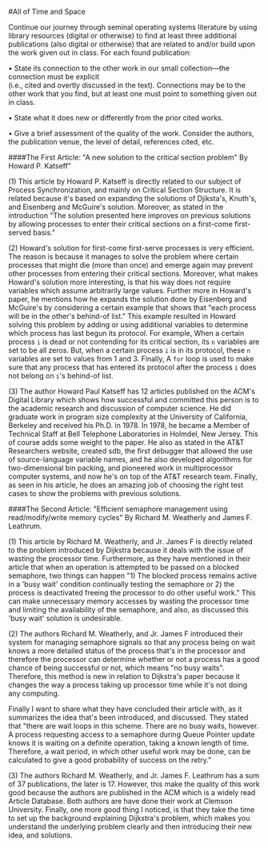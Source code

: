 #All of Time and Space

Continue our journey through seminal operating systems literature by using library resources (digital or otherwise) to find at least three additional publications (also digital or otherwise) that are related to and/or build upon the work given out in class. For each found publication:

• State its connection to the other work in our 
  small collection—the connection must be explicit  
  (i.e., cited and overtly discussed in the text). 
  Connections may be to the other work that you 
  find, but at least one must point to something 
  given out in class.
  
• State what it does new or differently from the 
  prior cited works.
  
• Give a brief assessment of the quality of the 
  work. Consider the authors, the publication 
  venue, the level of detail, references cited, etc.

####The First Article: "A new solution to the critical section problem" By Howard P. Katseff"

(1)  This article by Howard P. Katseff is directly related to our subject of Process Synchronization, and mainly on Critical Section Structure.  It is related because it's based on expanding the solutions of Djiksta's, Knuth's, and Eisenberg and McGuire's solution. Moreover, as stated in the introduction "The solution presented here improves on previous solutions by allowing processes to enter their critical sections on a first-come first-served basis."

(2)  Howard's solution for first-come first-serve processes is very efficient. The reason is because it manages to solve  the problem where certain processes that might die (more than once) and emerge again may prevent other processes from entering their critical sections. Moreover, what makes Howard's solution more interesting, is that his way does not require variables which assume arbitrarily large values.
Further more in Howard's paper, he mentions how he expands the solution done by Eisenberg and McGuire's by considering a certain example that shows that "each process will be in the other's behind-of list." 
This example resulted in Howard solving this problem by adding or using additional variables to determine which process has last begun its protocol. For example, When a certain process `i` is dead or not contending for its critical section, its `n` variables are set to be all zeros. But, when a certain process `i` is in its protocol, these `n` variables are set to values from 1 and 3. Finally, A `for` loop is used to make sure that any process that has entered its protocol after the process `i` does not belong on `i`'s behind-of list.
          

(3)  The author Howard Paul Katseff has 12 articles published on the ACM's Digital Library which shows how successful and committed this person is to the academic research and discussion of computer science. He did graduate work in program size complexity at the University of California, Berkeley and received his Ph.D. in 1978. In 1978, he became a Member of Technical Staff at Bell Telephone Laboratories in Holmdel, New Jersey. This of course adds some weight to the paper.  He also as stated in the AT&T Researchers website, created sdb, the first debugger that allowed the use of source-language variable names, and he also developed algorithms for two-dimensional bin packing, and  pioneered work in multiprocessor computer systems, and now he's on top of the AT&T research team. Finally, as seen in his article, he does an amazing job of choosing the right test cases to show the problems with previous solutions.


####The Second Article: "Efficient semaphore management using read/modify/write memory cycles" By Richard M. Weatherly and James F. Leathrum.

(1)  This article by Richard M. Weatherly, and Jr. James F is directly related to the problem introduced by Dijkstra because it deals with the issue of wasting the processor time.  Furthermore, as they have mentioned in their article that when an operation is attempted to be passed on a blocked semaphore, two things can happen "1) The blocked process remains active in a 'busy wait' condition continually testing the semaphore or 2) the process is deactivated freeing the processor to do other useful work." This can make unnecessary memory accesses by wasting the processor time and limiting the availability of the semaphore, and also, as discussed this 'busy wait' solution is undesirable.


(2)  The authors Richard M. Weatherly, and Jr. James F introduced their system for managing semaphore signals so that any process being on wait knows a more detailed status of the process that's in the processor and therefore the processor can determine whether or not a process has a good chance of being successful or not, which means "no busy waits". Therefore, this method is new in relation to Dijkstra's paper because it changes the way a process taking up processor time while it's not doing any computing.

Finally I want to share what they have concluded their article with, as it summarizes the idea that's been introduced, and discussed. They stated that "there are wait loops in this scheme. There are no busy waits, however. A process requesting access to a semaphore during Queue Pointer update knows it is waiting on a definite operation, taking a known length of time. Therefore, a wait period, in which other useful work may be done, can be calculated to give a good probability of success on the retry."

(3)  The authors Richard M. Weatherly, and Jr. James F. Leathrum has a sum of 37 publications, the later is 17. However, this make the quality of this work good because the authors are published in the ACM which is a widely read Article Database. Both authors are have done their work at Clemson University. Finally, one more good thing I noticed, is that they take the time to set up the background explaining Dijkstra's problem, which makes you understand the underlying problem clearly and then introducing their new idea, and solutions.
